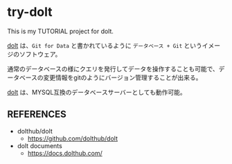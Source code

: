 # try-dolt

This is my TUTORIAL project for dolt.

[dolt](https://github.com/dolthub/dolt) は、```Git for Data``` と書かれているように ```データベース + Git``` というイメージのソフトウェア。

通常のデータベースの様にクエリを発行してデータを操作することも可能で、データベースの変更情報をgitのようにバージョン管理することが出来る。

[dolt](https://github.com/dolthub/dolt) は、MYSQL互換のデータベースサーバーとしても動作可能。

## REFERENCES

- dolthub/dolt
  - https://github.com/dolthub/dolt
- dolt documents
  - https://docs.dolthub.com/

